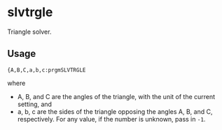 # slvtrgle
Triangle solver.

## Usage
```
{A,B,C,a,b,c:prgmSLVTRGLE
```
where
- A, B, and C are the angles of the triangle, with the unit of the current setting, and
- a, b, c are the sides of the triangle opposing the angles A, B, and C, respectively.
For any value, if the number is unknown, pass in `-1`.
